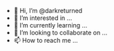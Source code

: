 - 👋 Hi, I’m @darkreturned
- 👀 I’m interested in ...
- 🌱 I’m currently learning ...
- 💞️ I’m looking to collaborate on ...
- 📫 How to reach me ...

<!---
darkreturned/darkreturned is a ✨ special ✨ repository because its `README.md` (this file) appears on your GitHub profile.
You can click the Preview link to take a look at your changes.
--->
